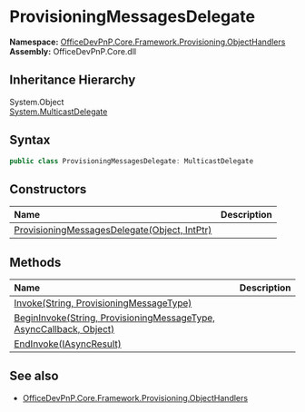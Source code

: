 # ProvisioningMessagesDelegate
**Namespace:** [OfficeDevPnP.Core.Framework.Provisioning.ObjectHandlers](OfficeDevPnP.Core.Framework.Provisioning.ObjectHandlers.md)  
**Assembly:** OfficeDevPnP.Core.dll  
## Inheritance Hierarchy
System.Object  
    [System.MulticastDelegate](System.MulticastDelegate.md)
## Syntax
```C#
public class ProvisioningMessagesDelegate: MulticastDelegate
```
## Constructors
|**Name**|**Description**|
|:-----|:-----|
| [ProvisioningMessagesDelegate(Object, IntPtr)](OfficeDevPnP.Core.Framework.Provisioning.ObjectHandlers.ProvisioningMessagesDelegate.ctor1.md) | 
## Methods
|**Name**|**Description**|
|:-----|:-----|
| [Invoke(String, ProvisioningMessageType)](OfficeDevPnP.Core.Framework.Provisioning.ObjectHandlers.ProvisioningMessagesDelegate.451333d8.md) | 
| [BeginInvoke(String, ProvisioningMessageType, AsyncCallback, Object)](OfficeDevPnP.Core.Framework.Provisioning.ObjectHandlers.ProvisioningMessagesDelegate.1d42f485.md) | 
| [EndInvoke(IAsyncResult)](OfficeDevPnP.Core.Framework.Provisioning.ObjectHandlers.ProvisioningMessagesDelegate.c9867657.md) | 
## See also
- [OfficeDevPnP.Core.Framework.Provisioning.ObjectHandlers](OfficeDevPnP.Core.Framework.Provisioning.ObjectHandlers.md)
